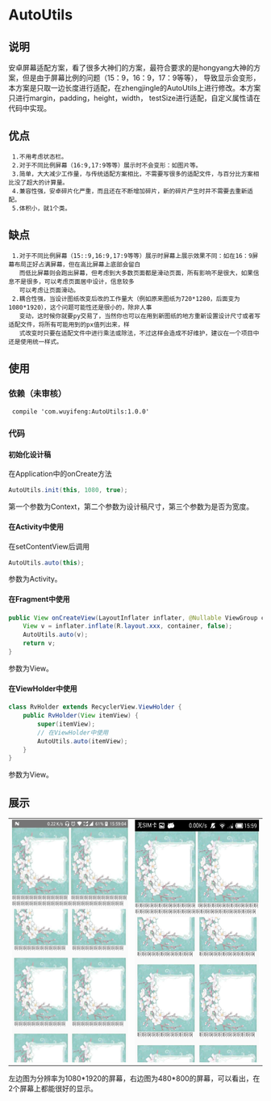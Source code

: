 # AutoUtils
## 说明
   安卓屏幕适配方案，看了很多大神们的方案，最符合要求的是hongyang大神的方案，但是由于屏幕比例的问题（15：9，16：9，17：9等等），
导致显示会变形，本方案是只取一边长度进行适配，在zhengjingle的AutoUtils上进行修改。本方案只进行margin，padding，height，width，
testSize进行适配，自定义属性请在代码中实现。
## 优点
     1.不用考虑状态栏。
     2.对于不同比例屏幕（16:9,17:9等等）展示时不会变形：如图片等。
     3.简单，大大减少工作量，与传统适配方案相比，不需要写很多的适配文件，与百分比方案相比没了超大的计算量。
     4.兼容性强，安卓碎片化严重，而且还在不断增加碎片，新的碎片产生时并不需要去重新适配。
     5.体积小，就1个类。
## 缺点
     1.对于不同比例屏幕（15::9,16:9,17:9等等）展示时屏幕上展示效果不同：如在16：9屏幕布局正好占满屏幕，但在高比屏幕上底部会留白
       而低比屏幕则会跑出屏幕，但考虑到大多数页面都是滑动页面，所有影响不是很大，如果信息不是很多，可以考虑页面居中设计，信息较多
       可以考虑让页面滑动。
     2.耦合性强，当设计图纸改变后改的工作量大（例如原来图纸为720*1280，后面变为1080*1920），这个问题可能性还是很小的，除非人事
       变动，这时候你就要py交易了，当然你也可以在用到新图纸的地方重新设置设计尺寸或者写适配文件，将所有可能用到的px值列出来，样
       式改变时只要在适配文件中进行乘法或除法，不过这样会造成不好维护，建议在一个项目中还是使用统一样式。
## 使用
### 依赖（未审核）
     compile 'com.wuyifeng:AutoUtils:1.0.0'
### 代码
#### 初始化设计稿
在Application中的onCreate方法
```Java
AutoUtils.init(this, 1080, true);
```
第一个参数为Context，第二个参数为设计稿尺寸，第三个参数为是否为宽度。
#### 在Activity中使用
在setContentView后调用
```Java
AutoUtils.auto(this);
```
参数为Activity。
#### 在Fragment中使用
```Java
public View onCreateView(LayoutInflater inflater, @Nullable ViewGroup container, @Nullable Bundle savedInstanceState) {
    View v = inflater.inflate(R.layout.xxx, container, false);
    AutoUtils.auto(v);
    return v;
}
```
参数为View。
#### 在ViewHolder中使用
```Java
class RvHolder extends RecyclerView.ViewHolder {
    public RvHolder(View itemView) {
        super(itemView);
        // 在ViewHolder中使用
        AutoUtils.auto(itemView);
    }
}
```
参数为View。
## 展示
<table><tr>
    <td><img width="270" height="480" src="https://github.com/shouzhong/AutoUtils/blob/master/Screenshots/1080_1920_3.jpg"/></td>
    <td><img width="288" height="480" src="https://github.com/shouzhong/AutoUtils/blob/master/Screenshots/480_800_3.png"/></td>
</tr></table>
左边图为分辨率为1080*1920的屏幕，右边图为480*800的屏幕，可以看出，在2个屏幕上都能很好的显示。
</br>
